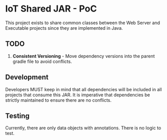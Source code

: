 # IoT Shared JAR - PoC #
This project exists to share common classes between the Web Server and 
Executable projects since they are implemented in Java.

## TODO ##

1. __Consistent Versioning__ - Move dependency versions into the parent gradle file 
to avoid conflicts.

## Development ##
Developers MUST keep in mind that all dependencies will be included in all 
projects that consume this JAR.  It is imperative that dependencies be 
strictly maintained to ensure there are no conflicts.

## Testing ##
Currently, there are only data objects with annotations.  There is no logic to test.